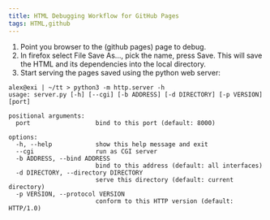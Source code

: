 ```yaml
---
title: HTML Debugging Workflow for GitHub Pages
tags: HTML,github
---
```


1. Point you browser to the (github pages) page to debug.
1. In firefox select File Save As..., pick the name, press Save. This will save the HTML and its dependencies into the local directory.
1. Start serving the pages saved using the python web server:
```
alex@exi | ~/tt > python3 -m http.server -h
usage: server.py [-h] [--cgi] [-b ADDRESS] [-d DIRECTORY] [-p VERSION] [port]

positional arguments:
  port                  bind to this port (default: 8000)

options:
  -h, --help            show this help message and exit
  --cgi                 run as CGI server
  -b ADDRESS, --bind ADDRESS
                        bind to this address (default: all interfaces)
  -d DIRECTORY, --directory DIRECTORY
                        serve this directory (default: current directory)
  -p VERSION, --protocol VERSION
                        conform to this HTTP version (default: HTTP/1.0)
```